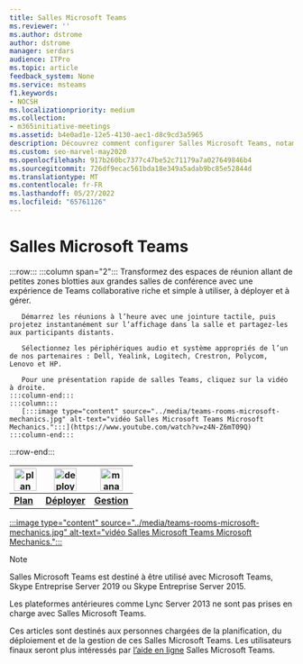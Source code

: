 ```yaml
---
title: Salles Microsoft Teams
ms.reviewer: ''
ms.author: dstrome
author: dstrome
manager: serdars
audience: ITPro
ms.topic: article
feedback_system: None
ms.service: msteams
f1.keywords:
- NOCSH
ms.localizationpriority: medium
ms.collection:
- m365initiative-meetings
ms.assetid: b4e0ad1e-12e5-4130-aec1-d8c9cd3a5965
description: Découvrez comment configurer Salles Microsoft Teams, notamment la planification, le déploiement et la gestion du système pour créer votre salle de réunion virtuelle idéale.
ms.custom: seo-marvel-may2020
ms.openlocfilehash: 917b260bc7377c47be52c71179a7a027649846b4
ms.sourcegitcommit: 726df9ecac561bda18e349a5adab9bc85e52844d
ms.translationtype: MT
ms.contentlocale: fr-FR
ms.lasthandoff: 05/27/2022
ms.locfileid: "65761126"
---
```

# <a name="microsoft-teams-rooms"></a>Salles Microsoft Teams

:::row:::
    :::column span="2":::
       Transformez des espaces de réunion allant de petites zones blotties aux grandes salles de conférence avec une expérience de Teams collaborative riche et simple à utiliser, à déployer et à gérer.

       Démarrez les réunions à l’heure avec une jointure tactile, puis projetez instantanément sur l’affichage dans la salle et partagez-les aux participants distants.

       Sélectionnez les périphériques audio et système appropriés de l’un de nos partenaires : Dell, Yealink, Logitech, Crestron, Polycom, Lenovo et HP.

       Pour une présentation rapide de salles Teams, cliquez sur la vidéo à droite.
    :::column-end:::
    :::column:::
       [:::image type="content" source="../media/teams-rooms-microsoft-mechanics.jpg" alt-text="vidéo Salles Microsoft Teams Microsoft Mechanics.":::](https://www.youtube.com/watch?v=z4N-Z6mT09Q)
    :::column-end:::
:::row-end:::

<!-- The following three links to icon images work with site-relative URLs when published on docs.microsoft.com. -->

|    <img src="/office/media/icons/list-123-teams.svg" width="40 px" height="40 px" alt="plan icon">           | <img src="/office/media/icons/deploy-teams.svg" width="40 px" height="40 px" alt="deploy icon">              |   <img src="/office/media/icons/toolbox.svg" width="40 px" height="40 px" alt="manage icon">            |
| ------------- | ------------- | ------------- |
|  **[Plan](./rooms-plan.md)** |  **[Déployer](./rooms-deploy.md)** |  **[Gestion](./rooms-manage.md)** |


[:::image type="content" source="../media/teams-rooms-microsoft-mechanics.jpg" alt-text="vidéo Salles Microsoft Teams Microsoft Mechanics.":::](https://www.youtube.com/watch?v=z4N-Z6mT09Q)

> [!NOTE]
> Salles Microsoft Teams est destiné à être utilisé avec Microsoft Teams, Skype Entreprise Server 2019 ou Skype Entreprise Server 2015.
>
> Les plateformes antérieures comme Lync Server 2013 ne sont pas prises en charge avec Salles Microsoft Teams.

Ces articles sont destinés aux personnes chargées de la planification, du déploiement et de la gestion de ces Salles Microsoft Teams. Les utilisateurs finaux seront plus intéressés par [l’aide en ligne](https://support.office.com/article/Skype-Room-Systems-version-2-help-e667f40e-5aab-40c1-bd68-611fe0002ba2) Salles Microsoft Teams.

